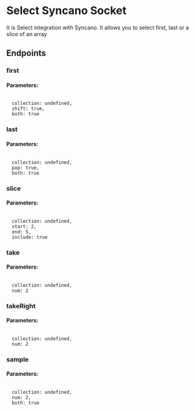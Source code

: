 # Select Syncano Socket

It is Select integration with Syncano. It allows you to select first, last or a slice of an array

## Endpoints

### first

#### Parameters:
```

  collection: undefined,
  shift: true,
  both: true
```


### last

#### Parameters:
```

  collection: undefined,
  pop: true,
  both: true
```


### slice

#### Parameters:
```

  collection: undefined,
  start: 2,
  end: 5,
  include: true
```


### take

#### Parameters:
```

  collection: undefined,
  num: 2
```


### takeRight

#### Parameters:
```

  collection: undefined,
  num: 2
```


### sample

#### Parameters:
```

  collection: undefined,
  num: 2,
  both: true
```

